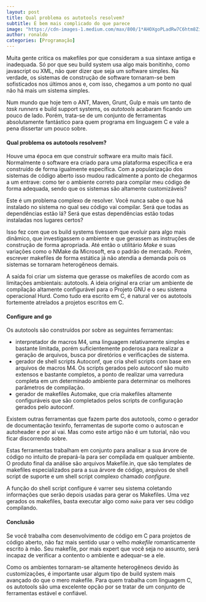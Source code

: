 ```yaml
---
layout: post
title: Qual problema os autotools resolvem?
subtitle: É bem mais complicado do que parece
image: "https://cdn-images-1.medium.com/max/800/1*AHOXgoPLadRw7C6htm8ZiA.png"
author: ronaldo
categories: [Programação]
---
```


Muita gente critica os makefiles por que consideram a sua sintaxe antiga e
inadequada. Só por que seu build system usa algo mais bonitinho, como javascript
ou XML, não quer dizer que seja um software simples. Na verdade, os sistemas de
construção de software tornaram-se bem sofisticados nos últimos anos e, com
isso, chegamos a um ponto no qual não há mais um sistema simples.

Num mundo que hoje tem o ANT, Maven, Grunt, Gulp e mais um tanto de *task
runners* e build support systems, os *autotools* acabaram ficando um pouco de
lado. Porém, trata-se de um conjunto de ferramentas absolutamente fantástico
para quem programa em linguagem C e vale a pena dissertar um pouco sobre.

#### Qual problema os autotools resolvem?

Houve uma época em que construir software era muito mais fácil. Normalmente o
software era criado para uma plataforma específica e era construído de forma
igualmente específica. Com a popularização dos sistemas de código aberto isso
mudou radicalmente a ponto de chegarmos a um entrave: como ter o ambiente
correto para compilar meu código de forma adequada, sendo que os sistemas são
altamente customizáveis?

Este é um problema complexo de resolver. Você nunca sabe o que há instalado no
sistema no qual seu código vai compilar. Será que todas as dependências estão
lá? Será que estas dependências estão todas instaladas nos lugares certos?

Isso fez com que os build systems tivessem que evoluir para algo mais dinâmico,
que investigassem o ambiente e que gerassem as instruções de construção de forma
apropriada. Até então o utilitário *Make* e suas variações como o NMake da
Microsoft, era o padrão de mercado. Porém, escrever makefiles de forma estática
já não atendia a demanda pois os sistemas se tornaram heterogêneos demais.

A saída foi criar um sistema que gerasse os makefiles de acordo com as
limitações ambientais: autotools. A ideia original era criar um ambiente de
compilação altamente configurável para o Projeto GNU e o seu sistema operacional
Hurd. Como tudo era escrito em C, é natural ver os autotools fortemente
atrelados a projetos escritos em C.

#### Configure and go

Os autotools são construídos por sobre as seguintes ferramentas:

-   interpretador de macros M4, uma linguagem relativamente simples e bastante
    limitada, porém suficientemente poderosa para realizar a geração de
    arquivos, busca por diretórios e verificações de sistema.
-   gerador de shell scripts Autoconf, que cria shell scripts com base em
    arquivos de macros M4. Os scripts gerados pelo autoconf são muito extensos e
    bastante completos, a ponto de realizar uma varredura completa em um
    determinado ambiente para determinar os melhores parâmetros de compilação.
-   gerador de makefiles Automake, que cria makefiles altamente configuráveis
    que são completados pelos scripts de configuração gerados pelo autoconf.

Existem outras ferramentas que fazem parte dos autotools, como o gerador de
documentação texinfo, ferramentas de suporte como o autoscan e autoheader e por
aí vai. Mas como este artigo não é um tutorial, não vou ficar discorrendo sobre.

Estas ferramentas trabalham em conjunto para analisar a sua árvore de código no
intuito de prepará-la para ser compilada em qualquer ambiente. O produto final
da análise são arquivos Makefile.in, que são templates de makefiles
especializados para a sua árvore de código, arquivos de shell script de suporte
e um shell script complexo chamado *configure*.

A função do shell script configure é varrer seu sistema coletando informações
que serão depois usadas para gerar os Makefiles. Uma vez gerados os makefiles,
basta executar algo como `make` para ver seu código compilando.

#### Conclusão

Se você trabalha com desenvolvimento de código em C para projetos de código
aberto, não faz mais sentido usar o velho *makefile* romanticamente escrito à
mão. Seu makefile, por mais expert que você seja no assunto, será incapaz de
verificar a contento o ambiente e adequar-se a ele.

Como os ambientes tornaram-se altamente heterogêneos devido às customizações, é
importante usar algum tipo de build system mais avançado do que o mero makefile.
Para quem trabalha com linguagem C, os autotools são uma excelente opção por se
tratar de um conjunto de ferramentas estável e confiável.
